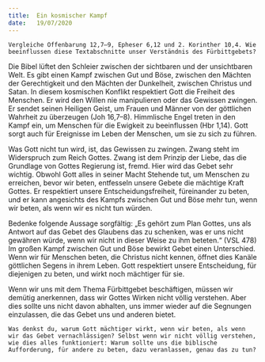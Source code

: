 ```yaml
---
title:  Ein kosmischer Kampf
date:   19/07/2020
---
```


`Vergleiche Offenbarung 12,7–9, Epheser 6,12 und 2. Korinther 10,4. Wie beeinflussen diese Textabschnitte unser Verständnis des Fürbittgebets?`

Die Bibel lüftet den Schleier zwischen der sichtbaren und der unsichtbaren Welt. Es gibt einen Kampf zwischen Gut und Böse, zwischen den Mächten der Gerechtigkeit und den Mächten der Dunkelheit, zwischen Christus und Satan. In diesem kosmischen Konflikt respektiert Gott die Freiheit des Menschen. Er wird den Willen nie manipulieren oder das Gewissen zwingen. Er sendet seinen Heiligen Geist, um Frauen und Männer von der göttlichen Wahrheit zu überzeugen (Joh 16,7–8). Himmlische Engel treten in den Kampf ein, um Menschen für die Ewigkeit zu beeinflussen (Hbr 1,14). Gott sorgt auch für Ereignisse im Leben der Menschen, um sie zu sich zu führen.

Was Gott nicht tun wird, ist, das Gewissen zu zwingen. Zwang steht im Widerspruch zum Reich Gottes. Zwang ist dem Prinzip der Liebe, das die Grundlage von Gottes Regierung ist, fremd. Hier wird das Gebet sehr wichtig. Obwohl Gott alles in seiner Macht Stehende tut, um Menschen zu erreichen, bevor wir beten, entfesseln unsere Gebete die mächtige Kraft Gottes. Er respektiert unsere Entscheidungsfreiheit, füreinander zu beten, und er kann angesichts des Kampfs zwischen Gut und Böse mehr tun, wenn wir beten, als wenn wir es nicht tun würden.

Bedenke folgende Aussage sorgfältig: „Es gehört zum Plan Gottes, uns als Antwort auf das Gebet des Glaubens das zu schenken, was er uns nicht gewähren würde, wenn wir nicht in dieser Weise zu ihm beteten.“ (VSL 478) Im großen Kampf zwischen Gut und Böse bewirkt Gebet einen Unterschied. Wenn wir für Menschen beten, die Christus nicht kennen, öffnet dies Kanäle göttlichen Segens in ihrem Leben. Gott respektiert unsere Entscheidung, für diejenigen zu beten, und wirkt noch mächtiger für sie.

Wenn wir uns mit dem Thema Fürbittgebet beschäftigen, müssen wir demütig anerkennen, dass wir Gottes Wirken nicht völlig verstehen. Aber dies sollte uns nicht davon abhalten, uns immer wieder auf die Segnungen einzulassen, die das Gebet uns und anderen bietet.

`Was denkst du, warum Gott mächtiger wirkt, wenn wir beten, als wenn wir das Gebet vernachlässigen? Selbst wenn wir nicht völlig verstehen, wie dies alles funktioniert: Warum sollte uns die biblische Aufforderung, für andere zu beten, dazu veranlassen, genau das zu tun?`